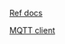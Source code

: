 [Ref docs](https://www.espruino.com/Reference#software)

[MQTT client](https://www.espruino.com/MQTT#line=35,39,52,53)
